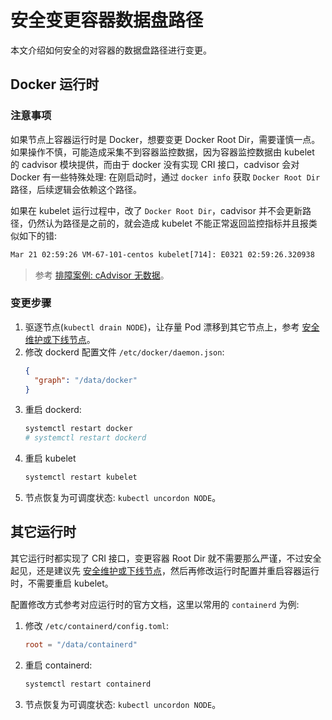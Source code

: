 # 安全变更容器数据盘路径

本文介绍如何安全的对容器的数据盘路径进行变更。

## Docker 运行时

### 注意事项

如果节点上容器运行时是 Docker，想要变更 Docker Root Dir，需要谨慎一点。如果操作不慎，可能造成采集不到容器监控数据，因为容器监控数据由 kubelet 的 cadvisor 模块提供，而由于 docker 没有实现 CRI 接口，cadvisor 会对 Docker 有一些特殊处理: 在刚启动时，通过 `docker info` 获取 `Docker Root Dir` 路径，后续逻辑会依赖这个路径。

如果在 kubelet 运行过程中，改了 `Docker Root Dir`，cadvisor 并不会更新路径，仍然认为路径是之前的，就会造成 kubelet 不能正常返回监控指标并且报类似如下的错:

```txt
Mar 21 02:59:26 VM-67-101-centos kubelet[714]: E0321 02:59:26.320938     714 manager.go:1086] Failed to create existing container: /kubepods/burstable/podb267f18b-a641-4004-a660-4c6a43b6e520/03164d8f0d1f55a285b50b2117d6fdb2c33d2fa87f46dba0f43b806017607d03: failed to identify the read-write layer ID for container "03164d8f0d1f55a285b50b2117d6fdb2c33d2fa87f46dba0f43b806017607d03". - open /var/lib/docker/image/overlay2/layerdb/mounts/03164d8f0d1f55a285b50b2117d6fdb2c33d2fa87f46dba0f43b806017607d03/mount-id: no such file or directory
```

> 参考 [排障案例: cAdvisor 无数据](../../troubleshooting/node/cadvisor-no-data.md)。

### 变更步骤

1. 驱逐节点(`kubectl drain NODE`)，让存量 Pod 漂移到其它节点上，参考 [安全维护或下线节点](securely-maintain-or-offline-node.md)。
2. 修改 dockerd 配置文件 `/etc/docker/daemon.json`:
    ```json
    {
      "graph": "/data/docker"
    }
    ```
3. 重启 dockerd:
    ```bash
    systemctl restart docker
    # systemctl restart dockerd
    ```
4. 重启 kubelet
    ```bash
    systemctl restart kubelet
    ```
5. 节点恢复为可调度状态: `kubectl uncordon NODE`。

## 其它运行时

其它运行时都实现了 CRI 接口，变更容器 Root Dir 就不需要那么严谨，不过安全起见，还是建议先 [安全维护或下线节点](securely-maintain-or-offline-node.md)，然后再修改运行时配置并重启容器运行时，不需要重启 kubelet。

配置修改方式参考对应运行时的官方文档，这里以常用的 `containerd` 为例:

1. 修改 `/etc/containerd/config.toml`:
    ```toml
    root = "/data/containerd"
    ```
2. 重启 containerd:
    ```bash
    systemctl restart containerd
    ```
3. 节点恢复为可调度状态: `kubectl uncordon NODE`。
